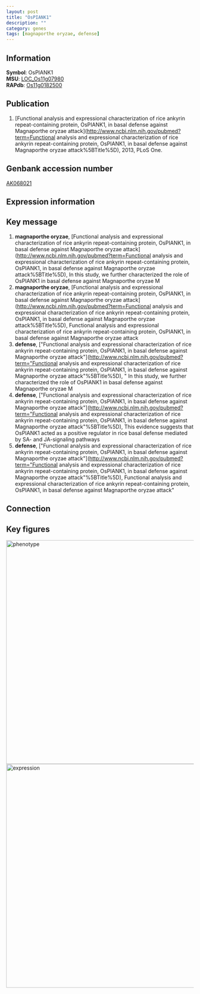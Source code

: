```yaml
---
layout: post
title: "OsPIANK1"
description: ""
category: genes
tags: [magnaporthe oryzae, defense]
---
```


## Information
__Symbol__: OsPIANK1  
__MSU__: [LOC_Os11g07980](http://rice.plantbiology.msu.edu/cgi-bin/ORF_infopage.cgi?orf=LOC_Os11g07980)  
__RAPdb__: [Os11g0182500](http://rapdb.dna.affrc.go.jp/viewer/gbrowse_details/irgsp1?name=Os11g0182500)  

## Publication
1. [Functional analysis and expressional characterization of rice ankyrin repeat-containing protein, OsPIANK1, in basal defense against Magnaporthe oryzae attack](http://www.ncbi.nlm.nih.gov/pubmed?term=Functional analysis and expressional characterization of rice ankyrin repeat-containing protein, OsPIANK1, in basal defense against Magnaporthe oryzae attack%5BTitle%5D), 2013, PLoS One.

## Genbank accession number
[AK068021](http://www.ncbi.nlm.nih.gov/nuccore/AK068021)  

## Expression information

## Key message
1. __magnaporthe oryzae__, [Functional analysis and expressional characterization of rice ankyrin repeat-containing protein, OsPIANK1, in basal defense against Magnaporthe oryzae attack](http://www.ncbi.nlm.nih.gov/pubmed?term=Functional analysis and expressional characterization of rice ankyrin repeat-containing protein, OsPIANK1, in basal defense against Magnaporthe oryzae attack%5BTitle%5D),  In this study, we further characterized the role of OsPIANK1 in basal defense against Magnaporthe oryzae M
2. __magnaporthe oryzae__, [Functional analysis and expressional characterization of rice ankyrin repeat-containing protein, OsPIANK1, in basal defense against Magnaporthe oryzae attack](http://www.ncbi.nlm.nih.gov/pubmed?term=Functional analysis and expressional characterization of rice ankyrin repeat-containing protein, OsPIANK1, in basal defense against Magnaporthe oryzae attack%5BTitle%5D), Functional analysis and expressional characterization of rice ankyrin repeat-containing protein, OsPIANK1, in basal defense against Magnaporthe oryzae attack
3. __defense__, ["Functional analysis and expressional characterization of rice ankyrin repeat-containing protein, OsPIANK1, in basal defense against Magnaporthe oryzae attack"](http://www.ncbi.nlm.nih.gov/pubmed?term="Functional analysis and expressional characterization of rice ankyrin repeat-containing protein, OsPIANK1, in basal defense against Magnaporthe oryzae attack"%5BTitle%5D), " In this study, we further characterized the role of OsPIANK1 in basal defense against Magnaporthe oryzae M
4. __defense__, ["Functional analysis and expressional characterization of rice ankyrin repeat-containing protein, OsPIANK1, in basal defense against Magnaporthe oryzae attack"](http://www.ncbi.nlm.nih.gov/pubmed?term="Functional analysis and expressional characterization of rice ankyrin repeat-containing protein, OsPIANK1, in basal defense against Magnaporthe oryzae attack"%5BTitle%5D),  This evidence suggests that OsPIANK1 acted as a positive regulator in rice basal defense mediated by SA- and JA-signaling pathways
5. __defense__, ["Functional analysis and expressional characterization of rice ankyrin repeat-containing protein, OsPIANK1, in basal defense against Magnaporthe oryzae attack"](http://www.ncbi.nlm.nih.gov/pubmed?term="Functional analysis and expressional characterization of rice ankyrin repeat-containing protein, OsPIANK1, in basal defense against Magnaporthe oryzae attack"%5BTitle%5D), Functional analysis and expressional characterization of rice ankyrin repeat-containing protein, OsPIANK1, in basal defense against Magnaporthe oryzae attack"

## Connection

## Key figures
<img src="http://ricencode.github.io/images/OsPIANK1.pheno.png" alt="phenotype"  style="width: 600px;"/>

<img src="http://ricencode.github.io/images/OsPIANK1.exp.png" alt="expression"  style="width: 600px;"/>


